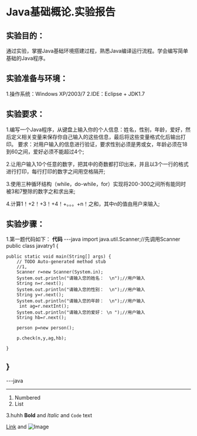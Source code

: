 # Java基础概论.实验报告
## 实验目的：
通过实验，掌握Java基础环境搭建过程，熟悉Java编译运行流程。学会编写简单基础的Java程序。
## 实验准备与环境：
1.操作系统：Windows XP/2003/7
2.IDE：Eclipse + JDK1.7
## 实验要求：
1.编写一个Java程序，从键盘上输入你的个人信息：姓名，性别，年龄，爱好，然后定义相关变量来保存你自己输入的这些信息，最后将这些变量格式化后输出打印。
要求：对用户输入的信息进行验证，要求性别必须是男或女，年龄必须在18到60之间，爱好必须不能超过4个;

2.让用户输入10个任意的数字，把其中的奇数都打印出来，并且以3个一行的格式进行打印，每行打印的数字之间用空格隔开;

3.使用三种循环结构（while，do-while，for）实现将200-300之间所有能同时被3和7整除的数字之和求出来;

4.计算1！+2！+3！+4！+。。。+n！之和，其中n的值由用户来输入;

## 实验步骤：
1.第一题代码如下：
**代码**
---java
import java.util.Scanner;//先调用Scanner
public class javatry1 {

	public static void main(String[] args) {
		// TODO Auto-generated method stub
		//1,
		Scanner r=new Scanner(System.in);
		System.out.println("请输入您的姓名：  \n");//用户输入
		String n=r.next();
		System.out.println("请输入您的性别：  \n");//用户输入
		String y=r.next();
		System.out.println("请输入您的年龄：  \n");//用户输入
		 int ag=r.nextInt();
		System.out.println("请输入您的爱好： \n ");//用户输入
		String hb=r.next();
		
		person p=new person();

		p.check(n,y,ag,hb);

	}

}
---

---java

---
1. Numbered
2. List

3.huhh
**Bold** and _Italic_ and `Code` text

[Link](url) and ![Image]()
